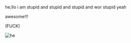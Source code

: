 he;llo i am stupid
and stupid
and stupid and wor 
stupid
yeah

awesome!!!

(FUCK)

![he](https://i.imgur.com/tcH9vxu.png)

<!---
AndrewIdot/AndrewIdot is a ✨ special ✨ repository because its `README.md` (this file) appears on your GitHub profile.
You can click the Preview link to take a look at your changes.
--->
